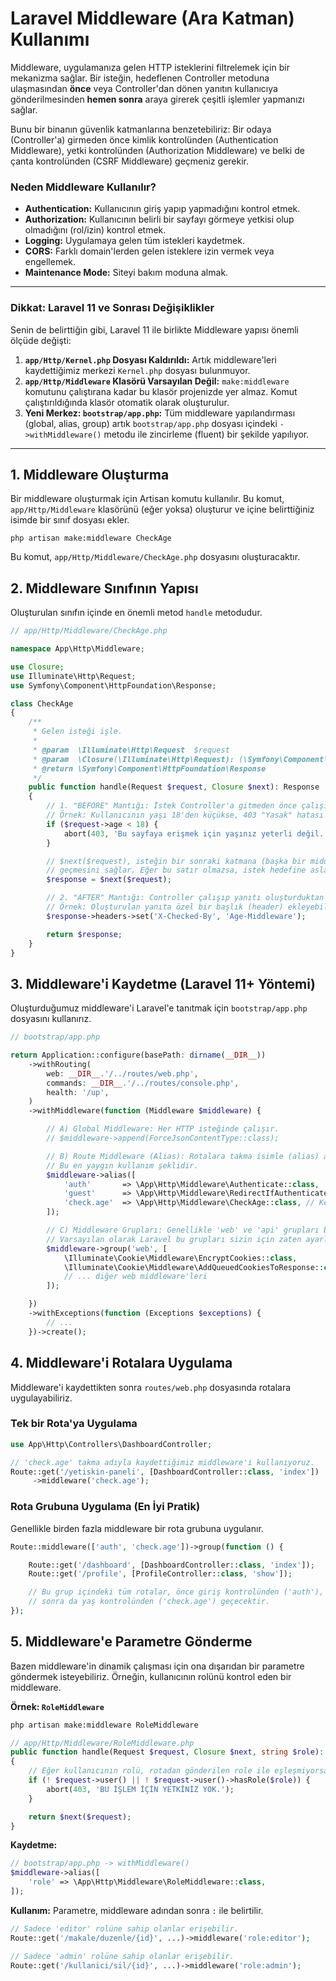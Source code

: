 # Laravel Middleware (Ara Katman) Kullanımı

Middleware, uygulamanıza gelen HTTP isteklerini filtrelemek için bir mekanizma sağlar. Bir isteğin, hedeflenen Controller metoduna ulaşmasından **önce** veya Controller'dan dönen yanıtın kullanıcıya gönderilmesinden **hemen sonra** araya girerek çeşitli işlemler yapmanızı sağlar.

Bunu bir binanın güvenlik katmanlarına benzetebiliriz: Bir odaya (Controller'a) girmeden önce kimlik kontrolünden (Authentication Middleware), yetki kontrolünden (Authorization Middleware) ve belki de çanta kontrolünden (CSRF Middleware) geçmeniz gerekir.

### Neden Middleware Kullanılır?

- **Authentication:** Kullanıcının giriş yapıp yapmadığını kontrol etmek.
- **Authorization:** Kullanıcının belirli bir sayfayı görmeye yetkisi olup olmadığını (rol/izin) kontrol etmek.
- **Logging:** Uygulamaya gelen tüm istekleri kaydetmek.
- **CORS:** Farklı domain'lerden gelen isteklere izin vermek veya engellemek.
- **Maintenance Mode:** Siteyi bakım moduna almak.

---

### Dikkat: Laravel 11 ve Sonrası Değişiklikler

Senin de belirttiğin gibi, Laravel 11 ile birlikte Middleware yapısı önemli ölçüde değişti:

1. **`app/Http/Kernel.php` Dosyası Kaldırıldı:** Artık middleware'leri kaydettiğimiz merkezi `Kernel.php` dosyası bulunmuyor.
2. **`app/Http/Middleware` Klasörü Varsayılan Değil:** `make:middleware` komutunu çalıştırana kadar bu klasör projenizde yer almaz. Komut çalıştırıldığında klasör otomatik olarak oluşturulur.
3. **Yeni Merkez: `bootstrap/app.php`:** Tüm middleware yapılandırması (global, alias, group) artık `bootstrap/app.php` dosyası içindeki `->withMiddleware()` metodu ile zincirleme (fluent) bir şekilde yapılıyor.

---

## 1. Middleware Oluşturma

Bir middleware oluşturmak için Artisan komutu kullanılır. Bu komut, `app/Http/Middleware` klasörünü (eğer yoksa) oluşturur ve içine belirttiğiniz isimde bir sınıf dosyası ekler.

```shell
php artisan make:middleware CheckAge
```

Bu komut, `app/Http/Middleware/CheckAge.php` dosyasını oluşturacaktır.

## 2. Middleware Sınıfının Yapısı

Oluşturulan sınıfın içinde en önemli metod `handle` metodudur.

```php
// app/Http/Middleware/CheckAge.php

namespace App\Http\Middleware;

use Closure;
use Illuminate\Http\Request;
use Symfony\Component\HttpFoundation\Response;

class CheckAge
{
    /**
     * Gelen isteği işle.
     *
     * @param  \Illuminate\Http\Request  $request
     * @param  \Closure(\Illuminate\Http\Request): (\Symfony\Component\HttpFoundation\Response)  $next
     * @return \Symfony\Component\HttpFoundation\Response
     */
    public function handle(Request $request, Closure $next): Response
    {
        // 1. "BEFORE" Mantığı: İstek Controller'a gitmeden önce çalışır.
        // Örnek: Kullanıcının yaşı 18'den küçükse, 403 "Yasak" hatası ver ve işlemi durdur.
        if ($request->age < 18) {
            abort(403, 'Bu sayfaya erişmek için yaşınız yeterli değil.');
        }

        // $next($request), isteğin bir sonraki katmana (başka bir middleware veya Controller)
        // geçmesini sağlar. Eğer bu satır olmazsa, istek hedefine asla ulaşamaz.
        $response = $next($request);

        // 2. "AFTER" Mantığı: Controller çalışıp yanıtı oluşturduktan sonra çalışır.
        // Örnek: Oluşturulan yanıta özel bir başlık (header) ekleyebiliriz.
        $response->headers->set('X-Checked-By', 'Age-Middleware');

        return $response;
    }
}
```

## 3. Middleware'i Kaydetme (Laravel 11+ Yöntemi)

Oluşturduğumuz middleware'i Laravel'e tanıtmak için `bootstrap/app.php` dosyasını kullanırız.

```php
// bootstrap/app.php

return Application::configure(basePath: dirname(__DIR__))
    ->withRouting(
        web: __DIR__.'/../routes/web.php',
        commands: __DIR__.'/../routes/console.php',
        health: '/up',
    )
    ->withMiddleware(function (Middleware $middleware) {

        // A) Global Middleware: Her HTTP isteğinde çalışır.
        // $middleware->append(ForceJsonContentType::class);

        // B) Route Middleware (Alias): Rotalara takma isimle (alias) atamak için kullanılır.
        // Bu en yaygın kullanım şeklidir.
        $middleware->alias([
            'auth'       => \App\Http\Middleware\Authenticate::class,
            'guest'      => \App\Http\Middleware\RedirectIfAuthenticated::class,
            'check.age'  => \App\Http\Middleware\CheckAge::class, // Kendi middleware'imiz
        ]);

        // C) Middleware Grupları: Genellikle 'web' ve 'api' grupları burada tanımlanır.
        // Varsayılan olarak Laravel bu grupları sizin için zaten ayarlar.
        $middleware->group('web', [
            \Illuminate\Cookie\Middleware\EncryptCookies::class,
            \Illuminate\Cookie\Middleware\AddQueuedCookiesToResponse::class,
            // ... diğer web middleware'leri
        ]);

    })
    ->withExceptions(function (Exceptions $exceptions) {
        // ...
    })->create();
```

## 4. Middleware'i Rotalara Uygulama

Middleware'i kaydettikten sonra `routes/web.php` dosyasında rotalara uygulayabiliriz.

### Tek bir Rota'ya Uygulama

```php
use App\Http\Controllers\DashboardController;

// 'check.age' takma adıyla kaydettiğimiz middleware'i kullanıyoruz.
Route::get('/yetiskin-paneli', [DashboardController::class, 'index'])
     ->middleware('check.age');
```

### Rota Grubuna Uygulama (En İyi Pratik)

Genellikle birden fazla middleware bir rota grubuna uygulanır.

```php
Route::middleware(['auth', 'check.age'])->group(function () {

    Route::get('/dashboard', [DashboardController::class, 'index']);
    Route::get('/profile', [ProfileController::class, 'show']);

    // Bu grup içindeki tüm rotalar, önce giriş kontrolünden ('auth'),
    // sonra da yaş kontrolünden ('check.age') geçecektir.
});
```

## 5. Middleware'e Parametre Gönderme

Bazen middleware'in dinamik çalışması için ona dışarıdan bir parametre göndermek isteyebiliriz. Örneğin, kullanıcının rolünü kontrol eden bir middleware.

**Örnek: `RoleMiddleware`**

```bash
php artisan make:middleware RoleMiddleware
```

```php
// app/Http/Middleware/RoleMiddleware.php
public function handle(Request $request, Closure $next, string $role): Response
{
    // Eğer kullanıcının rolü, rotadan gönderilen role ile eşleşmiyorsa...
    if (! $request->user() || ! $request->user()->hasRole($role)) {
        abort(403, 'BU İŞLEM İÇİN YETKİNİZ YOK.');
    }

    return $next($request);
}
```

**Kaydetme:**

```php
// bootstrap/app.php -> withMiddleware()
$middleware->alias([
    'role' => \App\Http\Middleware\RoleMiddleware::class,
]);
```

**Kullanım:**
Parametre, middleware adından sonra `:` ile belirtilir.

```php
// Sadece 'editor' rolüne sahip olanlar erişebilir.
Route::get('/makale/duzenle/{id}', ...)->middleware('role:editor');

// Sadece 'admin' rolüne sahip olanlar erişebilir.
Route::get('/kullanici/sil/{id}', ...)->middleware('role:admin');
```
